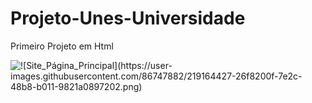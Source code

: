 # Projeto-Unes-Universidade
Primeiro Projeto em Html

<img src="Página principal" alt="![Site_Página_Principal](https://user-images.githubusercontent.com/86747882/219164427-26f8200f-7e2c-48b8-b011-9821a0897202.png)">
